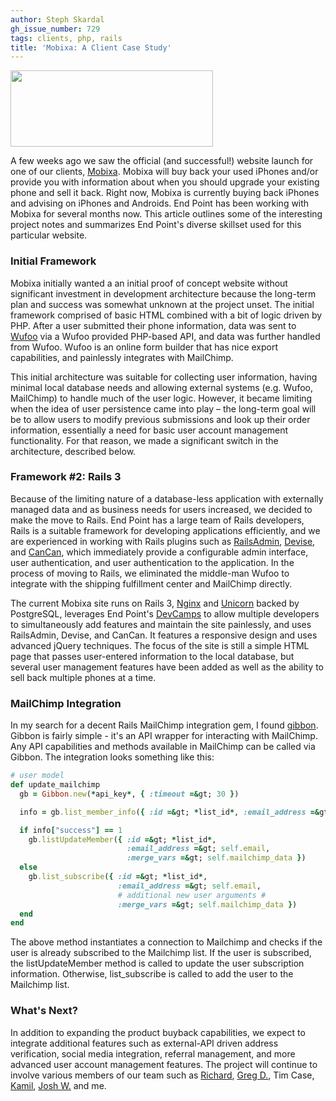 ```yaml
---
author: Steph Skardal
gh_issue_number: 729
tags: clients, php, rails
title: 'Mobixa: A Client Case Study'
---
```


<a href="http://www.mobixa.com/"><img border="0" height="122" src="/blog/2012/12/05/mobixa-client-case-study/image-0.png" width="324"/></a>

A few weeks ago we saw the official (and successful!) website launch for one of our clients, [Mobixa](http://www.mobixa.com/). Mobixa will buy back your used iPhones and/or provide you with information about when you should upgrade your existing phone and sell it back. Right now, Mobixa is currently buying back iPhones and advising on iPhones and Androids. End Point has been working with Mobixa for several months now. This article outlines some of the interesting project notes and summarizes End Point's diverse skillset used for this particular website.

### Initial Framework

Mobixa initially wanted a an initial proof of concept website without significant investment in development architecture because the long-term plan and success was somewhat unknown at the project unset. The initial framework comprised of basic HTML combined with a bit of logic driven by PHP. After a user submitted their phone information, data was sent to [Wufoo](http://www.wufoo.com/) via a Wufoo provided PHP-based API, and data was further handled from Wufoo. Wufoo is an online form builder that has nice export capabilities, and painlessly integrates with MailChimp.

This initial architecture was suitable for collecting user information, having minimal local database needs and allowing external systems (e.g. Wufoo, MailChimp) to handle much of the user logic. However, it became limiting when the idea of user persistence came into play – the long-term goal will be to allow users to modify previous submissions and look up their order information, essentially a need for basic user account management functionality. For that reason, we made a significant switch in the architecture, described below.

### Framework #2: Rails 3

Because of the limiting nature of a database-less application with externally managed data and as business needs for users increased, we decided to make the move to Rails. End Point has a large team of Rails developers, Rails is a suitable framework for developing applications efficiently, and we are experienced in working with Rails plugins such as [RailsAdmin](https://github.com/sferik/rails_admin), [Devise](https://github.com/plataformatec/devise), and [CanCan](https://github.com/ryanb/cancan), which immediately provide a configurable admin interface, user authentication, and user authentication to the application. In the process of moving to Rails, we eliminated the middle-man Wufoo to integrate with the shipping fulfillment center and MailChimp directly.

The current Mobixa site runs on Rails 3, [Nginx](http://nginx.org/) and [Unicorn](http://unicorn.bogomips.org/) backed by PostgreSQL, leverages End Point's [DevCamps](http://www.devcamps.org/) to allow multiple developers to simultaneously add features and maintain the site painlessly, and uses RailsAdmin, Devise, and CanCan. It features a responsive design and uses advanced jQuery techniques. The focus of the site is still a simple HTML page that passes user-entered information to the local database, but several user management features have been added as well as the ability to sell back multiple phones at a time.

### MailChimp Integration

In my search for a decent Rails MailChimp integration gem, I found [gibbon](https://github.com/amro/gibbon). Gibbon is fairly simple - it's an API wrapper for interacting with MailChimp. Any API capabilities and methods available in MailChimp can be called via Gibbon. The integration looks something like this:

```ruby
# user model
def update_mailchimp
  gb = Gibbon.new(*api_key*, { :timeout =&gt; 30 })

  info = gb.list_member_info({ :id =&gt; *list_id*, :email_address =&gt; self.email })

  if info["success"] == 1
    gb.listUpdateMember({ :id =&gt; *list_id*,
                          :email_address =&gt; self.email,
                          :merge_vars =&gt; self.mailchimp_data })
  else
    gb.list_subscribe({ :id =&gt; *list_id*,
                        :email_address =&gt; self.email,
                        # additional new user arguments #
                        :merge_vars =&gt; self.mailchimp_data })
  end
end
```

The above method instantiates a connection to Mailchimp and checks if the user is already subscribed to the Mailchimp list. If the user is subscribed, the listUpdateMember method is called to update the user subscription information. Otherwise, list_subscribe is called to add the user to the Mailchimp list.

### What's Next?

In addition to expanding the product buyback capabilities, we expect to integrate additional features such as external-API driven address verification, social media integration, referral management, and more advanced user account management features. The project will continue to involve various members of our team such as [Richard](/team/richard_templet), [Greg D.](/team/greg_davidson), Tim Case, [Kamil](/team/kamil_ciemniewski), [Josh W.](/team/josh_williams) and me.

